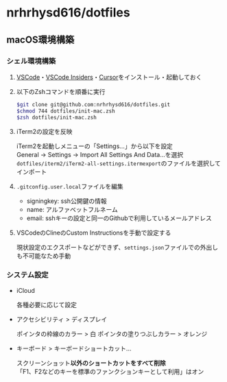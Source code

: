 # nrhrhysd616/dotfiles

## macOS環境構築

### シェル環境構築

1. [VSCode](https://code.visualstudio.com/download)・[VSCode Insiders](https://code.visualstudio.com/insiders/)・[Cursor](https://www.cursor.com/ja)をインストール・起動しておく

2. 以下のZshコマンドを順番に実行

    ```zsh
    $git clone git@github.com:nrhrhysd616/dotfiles.git
    $chmod 744 dotfiles/init-mac.zsh
    $zsh dotfiles/init-mac.zsh
    ```

3. iTerm2の設定を反映

    iTerm2を起動しメニューの「Settings...」から以下を設定  
    General -> Settings -> Import All Settings And Data...を選択  
    `dotfiles/iterm2/iTerm2-all-settings.itermexport`のファイルを選択してインポート

4. `.gitconfig.user.local`ファイルを編集

    * signingkey: ssh公開鍵の情報
    * name: アルファベットフルネーム
    * email: sshキーの設定と同一のGithubで利用しているメールアドレス

5. VSCodeのClineのCustom Instructionsを手動で設定する

    現状設定のエクスポートなどができず、`settings.json`ファイルでの外出しも不可能なため手動

### システム設定

* iCloud

  各種必要に応じて設定

* アクセシビリティ > ディスプレイ

  ポインタの枠線のカラー > 白
  ポインタの塗りつぶしカラー > オレンジ
  
* キーボード > キーボードショートカット…

  スクリーンショット**以外のショートカットをすべて削除**  
  「F1、F2などのキーを標準のファンクションキーとして利用」はオン
